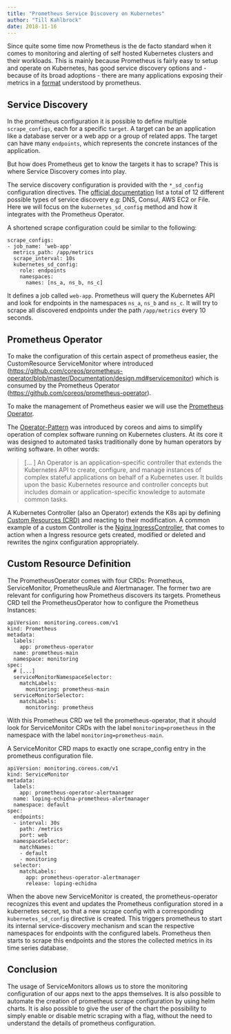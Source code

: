 ```yaml
---
title: "Prometheus Service Discovery on Kubernetes"
author: "Till Kahlbrock"
date: 2018-11-16
---
```


Since quite some time now Prometheus is the de facto standard when it comes to monitoring and alerting of self hosted Kubernetes clusters and their workloads.
This is mainly because Prometheus is fairly easy to setup and operate on Kubernetes, has good service discovery options and - because of its broad adoptions - there are many applications exposing their metrics in a [format](https://github.com/prometheus/docs/blob/master/content/docs/instrumenting/exposition_formats.md#text-based-format) understood by prometheus.

## Service Discovery
In the prometheus configuration it is possible to define multiple `scrape_configs`, each for a  specific `target`. A target can be an application like a database server or a web app or a group of related apps. The target can have many `endpoints`, which represents the concrete instances of the application.

But how does Prometheus get to know the targets it has to scrape? This is where Service Discovery comes into play. 

The service discovery configuration is provided with the `*_sd_config` configuration directives. The [official documentation](https://prometheus.io/docs/prometheus/latest/configuration/configuration/) list a total of 12 different possible types of service discovery e.g: DNS, Consul, AWS EC2 or File. Here we will focus on the  `kubernetes_sd_config` method and how it integrates with the Prometheus Operator.

A shortened scrape configuration could be similar to the following:
```
scrape_configs:
- job_name: 'web-app'
  metrics_path: /app/metrics
  scrape_interval: 10s
  kubernetes_sd_config:
    role: endpoints
    namespaces:
      names: [ns_a, ns_b, ns_c]
```

It defines a job called `web-app`. Prometheus will query the Kubernetes API and look for endpoints in the namespaces `ns_a`, `ns_b` and `ns_c`. It will try to scrape all discovered endpoints under the path `/app/metrics` every 10 seconds.


## Prometheus Operator
To make the configuration of this certain aspect of prometheus easier, the CustomResource ServiceMonitor where introduced (https://github.com/coreos/prometheus-operator/blob/master/Documentation/design.md#servicemonitor) which is consumed by the Prometheus Operator (https://github.com/coreos/prometheus-operator).

To make the management of Prometheus easier we will use the [Prometheus Operator](https://github.com/coreos/prometheus-operator). 

The [Operator-Pattern](https://coreos.com/blog/introducing-operators.html) was introduced by coreos and aims to simplify operation of complex software running on Kubernetes clusters. At its core it was designed to automated tasks traditionally done by human operators by writing software. In other words:
> [... ] An Operator is an application-specific controller that extends the Kubernetes API to create, configure, and manage instances of complex stateful applications on behalf of a Kubernetes user. It builds upon the basic Kubernetes resource and controller concepts but includes domain or application-specific knowledge to automate common tasks.

A Kubernetes Controller (also an Operator) extends the K8s api by defining [Custom Resources (CRD)](https://kubernetes.io/docs/concepts/extend-kubernetes/api-extension/custom-resources/) and reacting to their modification. A common example of a custom Controller is the [Nginx IngressController](https://kubernetes.github.io/ingress-nginx/), that comes to action when a Ingress resource gets created, modified or deleted and rewrites the nginx configuration appropriately.

## Custom Resource Definition
The PrometheusOperator comes with four CRDs: Prometheus, ServiceMonitor, PrometheusRule and Alertmanager. The former two are relevant for configuring how Prometheus discovers its targets. Prometheus CRD tell the PrometheusOperator how to configure the Prometheus Instances:
```
apiVersion: monitoring.coreos.com/v1
kind: Prometheus
metadata:
  labels:
    app: prometheus-operator
  name: prometheus-main
  namespace: monitoring
spec:
  # [...]
  serviceMonitorNamespaceSelector:
    matchLabels:
      monitoring: prometheus-main
  serviceMonitorSelector:
    matchLabels:
      monitoring: prometheus
```
With this Prometheus CRD we tell the prometheus-operator, that it should look for ServiceMonitor CRDs with the label `monitoring=prometheus` in the namespace with the label `monitoring=prometheus-main`.

A ServiceMonitor CRD maps to exactly one scrape_config entry in the prometheus configuration file.
```
apiVersion: monitoring.coreos.com/v1
kind: ServiceMonitor
metadata:
  labels:
    app: prometheus-operator-alertmanager
  name: loping-echidna-prometheus-alertmanager
  namespace: default
spec:
  endpoints:
  - interval: 30s
    path: /metrics
    port: web
  namespaceSelector:
    matchNames:
    - default
    - monitoring
  selector:
    matchLabels:
      app: prometheus-operator-alertmanager
      release: loping-echidna
```
When the above new ServiceMonitor is created, the prometheus-operator recognizes this event and updates the Prometheus configuration stored in a kubernetes secret, so that a new scrape config with a corresponding `kubernetes_sd_config` directive is created. 
This triggers prometheus to start its internal service-discovery mechanism and scan the respective namespaces for endpoints with the configured labels. Prometheus then starts to scrape this endpoints and the stores the collected metrics in its time series database.

## Conclusion
The usage of ServiceMonitors allows us to store the monitoring configuration of our apps next to the apps themselves. It is also possible to automate the creation of prometheus scrape configuration by using helm charts. It is also possible to give the user of the chart the possibility to simply enable or disable metric scraping with a flag, without the need to understand the details of prometheus configuration.

